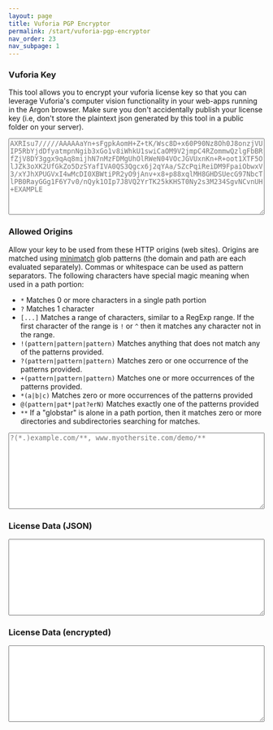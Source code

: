 ```yaml
---
layout: page
title: Vuforia PGP Encryptor
permalink: /start/vuforia-pgp-encryptor
nav_order: 23
nav_subpage: 1
---
```


<script src="https://cdnjs.cloudflare.com/ajax/libs/fetch/1.0.0/fetch.min.js">
</script>
<script src="https://cdnjs.cloudflare.com/ajax/libs/openpgp/2.3.2/openpgp.js">
</script>

<style>
textarea {
  width: 100%;
  min-height: 150px;
  display: block;
}
</style>

### Vuforia Key
This tool allows you to encrypt your vuforia license key so that you can leverage Vuforia's computer vision functionality in your web-apps running in the Argon browser. Make sure you don't accidentally publish your license key (i.e, don't store the plaintext json generated by this tool in a public folder on your server). 
<textarea id="key" placeholder="AXRIsu7/////AAAAAaYn+sFgpkAomH+Z+tK/Wsc8D+x60P90Nz8Oh0J8onzjVUIP5RbYjdDfyatmpnNgib3xGo1v8iWhkU1swiCaOM9V2jmpC4RZommwQzlgFbBRfZjV8DY3ggx9qAq8mijhN7nMzFDMgUhOlRWeN04VOcJGVUxnKn+R+oot1XTF5OlJZk3oXK2UfGkZo5DzSYafIVA0QS3Qgcx6j2qYAa/SZcPqiReiDM9FpaiObwxV3/xYJhXPUGVxI4wMcDI0XBWtiPR2yO9jAnv+x8+p88xqlMH8GHDSUecG97NbcTlPB0RayGGg1F6Y7v0/nQyk1OIp7J8VQ2YrTK25kKHST0Ny2s3M234SgvNCvnUH+EXAMPLE">
</textarea>

### Allowed Origins
Allow your key to be used from these HTTP origins (web sites). Origins are matched using [minimatch](https://github.com/isaacs/minimatch) glob patterns (the domain and path are each evaluated separately). Commas or whitespace can be used as pattern separators. The following characters have special magic meaning when used in a
path portion:

* `*` Matches 0 or more characters in a single path portion
* `?` Matches 1 character
* `[...]` Matches a range of characters, similar to a RegExp range.
  If the first character of the range is `!` or `^` then it matches
  any character not in the range.
* `!(pattern|pattern|pattern)` Matches anything that does not match
  any of the patterns provided.
* `?(pattern|pattern|pattern)` Matches zero or one occurrence of the
  patterns provided.
* `+(pattern|pattern|pattern)` Matches one or more occurrences of the
  patterns provided.
* `*(a|b|c)` Matches zero or more occurrences of the patterns provided
* `@(pattern|pat*|pat?erN)` Matches exactly one of the patterns
  provided
* `**` If a "globstar" is alone in a path portion, then it matches
  zero or more directories and subdirectories searching for matches.

<textarea id="origins" placeholder="?(*.)example.com/**, www.myothersite.com/demo/**">
</textarea>

### License Data (JSON)
<textarea id="json">
</textarea>

### License Data (encrypted)
<textarea id="encrypted">
</textarea>

<script>
var hkp = new openpgp.HKP('https://pgp.mit.edu');

var options = {
    query: 'argon4@argonjs.io'
};

var keyElement = document.getElementById('key');
var originsElement = document.getElementById('origins');
var jsonElement = document.getElementById('json')
var encryptedElement = document.getElementById('encrypted')

var pubkey;

function updateLicenseData() {
  var key = keyElement.value;
  var origins = originsElement.value.split(/\s*[\s,]\s*/).filter(function(origin){return origin});
  
  var json = jsonElement.value = JSON.stringify({
    key: key, 
    origins: (origins && origins.length > 0) ? origins : undefined
  }, null, '\t');
  
  var options = {
    data: json,
    publicKeys: pubkey.keys,
  };
  
  localStorage.setItem('licenseData', json);
  
  openpgp.encrypt(options).then(function(ciphertext) {
      encryptedElement.value = ciphertext.data;
  });
}

function updateFields() {
  const data = JSON.parse(jsonElement.value);
  keyElement.value = data.key;
  originsElement.value = (data.origins && data.origins.length > 0 && data.origins.join('\n')) || '';
  updateLicenseData();
}

hkp.lookup(options).then(function(key) {
    pubkey = openpgp.key.readArmored(key);
    keyElement.addEventListener('input', updateLicenseData);
    originsElement.addEventListener('input', updateLicenseData);
    jsonElement.addEventListener('input', updateFields);
});

jsonElement.value = localStorage.getItem('licenseData');

</script>

